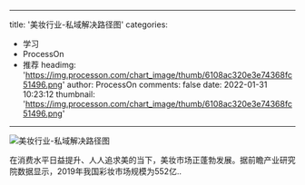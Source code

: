 
---
title: '美妆行业-私域解决路径图'
categories: 
 - 学习
 - ProcessOn
 - 推荐
headimg: 'https://img.processon.com/chart_image/thumb/6108ac320e3e74368fc51496.png'
author: ProcessOn
comments: false
date: 2022-01-31 10:23:12
thumbnail: 'https://img.processon.com/chart_image/thumb/6108ac320e3e74368fc51496.png'
---

<div>   
<img class="thumb" alt="美妆行业-私域解决路径图" src="https://img.processon.com/chart_image/thumb/6108ac320e3e74368fc51496.png" referrerpolicy="no-referrer">
<p>在消费水平日益提升、人人追求美的当下，美妆市场正蓬勃发展。据前瞻产业研究院数据显示，2019年我国彩妆市场规模为552亿..</p>  
</div>
            